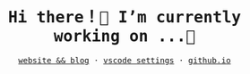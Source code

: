 <br/>
<samp ><h1 align=center> Hi there！🔭 I’m currently working on ...🌱 </h1></samp>
<samp>
    <p align=center>
        <a href="http://liukun.fun">website && blog</a> ·
        <a href="https://github.com/anshengng/vscode-setting.git">vscode settings</a> ·
        <a href="https://anshengng.github.io/liukun_github_io/">github.io</a>
    </p>
</samp>



<!--
**anshengng/anshengng** is a ✨ _special_ ✨ repository because its `README.md` (this file) appears on your GitHub profile.

Here are some ideas to get you started:

- 🔭 I’m currently working on ...
- 🌱 I’m currently learning ...
- 👯 I’m looking to collaborate on ...
- 🤔 I’m looking for help with ...
- 💬 Ask me about ...
- 📫 How to reach me: ...
- 😄 Pronouns: ...
- ⚡ Fun fact: ...
-->
